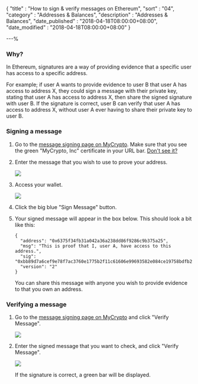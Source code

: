 {
"title"       : "How to sign & verify messages on Ethereum",
"sort"        : "04",
"category"    : "Addresses & Balances",
"description" : "Addresses & Balances",
"date_published" : "2018-04-18T08:00:00+08:00",
"date_modified"  : "2018-04-18T08:00:00+08:00"
}

---%


### Why?

In Ethereum, signatures are a way of providing evidence that a specific user has access to a specific address.

For example; if user A wants to provide evidence to user B that user A has access to address X, they could sign a message with their private key, stating that user A has access to address X, then share the signed signature with user B. If the signature is correct, user B can verify that user A has access to address X, without user A ever having to share their private key to user B.

### Signing a message

1.  Go to the [message signing page on MyCrypto](https://mycrypto.com/sign-and-verify-message/sign). Make sure that you see the green "MyCrypto, Inc" certificate in your URL bar. [Don't see it?](https://support.mycrypto.com/security/i-cannot-see-the-extended-validation-certificate.html)

2.  Enter the message that you wish to use to prove your address.

    ![](https://i.imgur.com/phgR0mF.png)

3.  Access your wallet.

    ![](https://i.imgur.com/6FSKGMU.png)

4.  Click the big blue "Sign Message" button.

5.  Your signed message will appear in the box below. This should look a bit like this:

    ```
    {
      "address": "0x6375f34fb31a042a36a238dd86f9286c9b375a25",
      "msg": "This is proof that I, user A, have access to this address.",
      "sig": "0xbb89d7a6cef9e78f7ac3760e1775b2f11c61606e99693582e084ce19758bdfb2351168013ec49221260bada8224709bc89d41ebceea55b444679c5c3caf8b2e11c",
      "version": "2"
    }
    ```

    You can share this message with anyone you wish to provide evidence to that you own an address.

### Verifying a message

1.  Go to the [message signing page on MyCrypto](https://mycrypto.com/sign-and-verify-message/verify) and click "Verify Message".

    ![](https://i.imgur.com/ykazjDv.png)

2.  Enter the signed message that you want to check, and click "Verify Message".

    ![](https://i.imgur.com/cvjoEuA.png)

    If the signature is correct, a green bar will be displayed.
